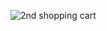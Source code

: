  
![2nd shopping cart](https://github.com/user-attachments/assets/c4983359-a13c-4d24-bd99-206535407c66)
